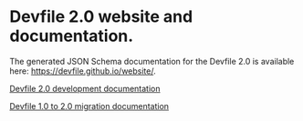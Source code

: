 # Devfile 2.0 website and documentation.


The generated JSON Schema documentation for the Devfile 2.0 is available here: https://devfile.github.io/website/.

[Devfile 2.0 development documentation](https://github.com/devfile/website/blob/master/docs/end-user-guide/assembly_making-a-workspace-portable-using-a-devfile.adoc)

[Devfile 1.0 to 2.0 migration documentation](https://github.com/devfile/website/blob/master/migration_howto.md)
